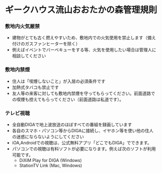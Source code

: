 # ギークハウス流山おおたかの森管理規則

### 敷地内火気厳禁
* 建物がとても古く燃えやすいため、敷地内での火気使用を禁止します（備え付けのガスファンヒーターを除く）
* 例えばイベントでバーベキューをする等、火気を使用したい場合は管理人に相談してください

### 敷地内禁煙
* 住人は「喫煙しないこと」が入居の必須条件です
* 加熱式タバコも禁止です
* 友人等の来客に対しても敷地内禁煙を守ってもらってください。前面道路での喫煙も控えてもらってください（前面道路は私道です）。

### テレビ視聴
* 全自動DIGAで地上波放送のほぼすべての番組を録画しています
* 各自のスマホ・パソコン等からDIGAに接続し、イヤホン等を使い他の住人の迷惑にならないようにしてください
* iOA,Androidでの視聴は、公式無料アプリ「どこでもDIGA」でできます。
* パソコンでの視聴は有料ソフトが必要になります。例えば次のソフトが利用可能です。
  * DiXiM Play for DIGA (Windows)
  * StationTV Link (Mac, Windows)
